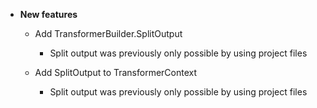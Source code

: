 
- <b>New features</b>
   - Add TransformerBuilder.SplitOutput
     - Split output was previously only possible by using project files

   - Add SplitOutput to TransformerContext
     - Split output was previously only possible by using project files

